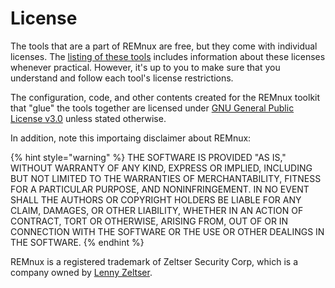 # License

The tools that are a part of REMnux are free, but they come with individual licenses. The [listing of these tools](../discover-the-tools/examine+static+properties/) includes information about these licenses whenever practical. However, it's up to you to make sure that you understand and follow each tool's license restrictions.

The configuration, code, and other contents created for the REMnux toolkit that "glue" the tools together are licensed under [GNU General Public License v3.0](https://www.gnu.org/licenses/gpl-3.0.en.html) unless stated otherwise.

In addition, note this importaing disclaimer about REMnux:

{% hint style="warning" %}
THE SOFTWARE IS PROVIDED "AS IS," WITHOUT WARRANTY OF ANY KIND, EXPRESS OR IMPLIED, INCLUDING BUT NOT LIMITED TO THE WARRANTIES OF MERCHANTABILITY, FITNESS FOR A PARTICULAR PURPOSE, AND NONINFRINGEMENT. IN NO EVENT SHALL THE AUTHORS OR COPYRIGHT HOLDERS BE LIABLE FOR ANY CLAIM, DAMAGES, OR OTHER LIABILITY, WHETHER IN AN ACTION OF CONTRACT, TORT OR OTHERWISE, ARISING FROM, OUT OF OR IN CONNECTION WITH THE SOFTWARE OR THE USE OR OTHER DEALINGS IN THE SOFTWARE.
{% endhint %}

REMnux is a registered trademark of Zeltser Security Corp, which is a company owned by [Lenny Zeltser](https://zeltser.com/).



